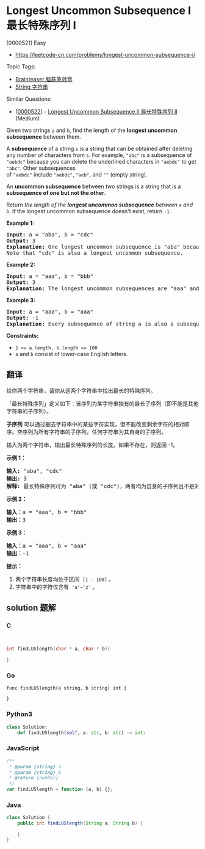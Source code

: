 # Longest Uncommon Subsequence I 最长特殊序列 Ⅰ

[0000521] Easy

- https://leetcode-cn.com/problems/longest-uncommon-subsequence-i/

Topic Tags:

- [Brainteaser 脑筋急转弯](https://leetcode-cn.com/tag/brainteaser/)
- [String 字符串](https://leetcode-cn.com/tag/string/)

Similar Questions:

- [[0000522](https://leetcode-cn.com/problems/longest-uncommon-subsequence-ii/)] - [Longest Uncommon Subsequence II 最长特殊序列 II](./0000522.longest-uncommon-subsequence-ii.md) (Medium)

Given two strings `a` and `b`, find the length of the **longest uncommon subsequence** between them.

A **subsequence** of a string `s` is a string that can be obtained after deleting any number of characters from `s`. For example, `"abc"` is a subsequence of `"aebdc"` because you can delete the underlined characters in `"aebdc"` to get `"abc"`. Other subsequences of `"aebdc"` include `"aebdc"`, `"aeb"`, and `""` (empty string).

An **uncommon subsequence** between two strings is a string that is a **subsequence of one but not the other**.

Return _the length of the **longest uncommon subsequence** between `a` and `b`_. If the longest uncommon subsequence doesn't exist, return `-1`.

**Example 1:**

<pre><strong>Input:</strong> a = "aba", b = "cdc"
<strong>Output:</strong> 3
<strong>Explanation:</strong> One longest uncommon subsequence is "aba" because "aba" is a subsequence of "aba" but not "cdc".
Note that "cdc" is also a longest uncommon subsequence.
</pre>

**Example 2:**

<pre><strong>Input:</strong> a = "aaa", b = "bbb"
<strong>Output:</strong> 3
<strong>Explanation:</strong>&nbsp;The longest uncommon subsequences are "aaa" and "bbb".
</pre>

**Example 3:**

<pre><strong>Input:</strong> a = "aaa", b = "aaa"
<strong>Output:</strong> -1
<strong>Explanation:</strong>&nbsp;Every subsequence of string a is also a subsequence of string b. Similarly, every subsequence of string b is also a subsequence of string a.
</pre>

**Constraints:**

- `1 <= a.length, b.length <= 100`
- `a` and `b` consist of lower-case English letters.

## 翻译

给你两个字符串，请你从这两个字符串中找出最长的特殊序列。

「最长特殊序列」定义如下：该序列为某字符串独有的最长子序列（即不能是其他字符串的子序列）。

**子序列** 可以通过删去字符串中的某些字符实现，但不能改变剩余字符的相对顺序。空序列为所有字符串的子序列，任何字符串为其自身的子序列。

输入为两个字符串，输出最长特殊序列的长度。如果不存在，则返回 -1。

**示例 1：**

<pre><strong>输入:</strong> "aba", "cdc"
<strong>输出:</strong> 3
<strong>解释:</strong> 最长特殊序列可为 "aba" (或 "cdc")，两者均为自身的子序列且不是对方的子序列。</pre>

**示例 2：**

<pre><strong>输入：</strong>a = "aaa", b = "bbb"
<strong>输出：</strong>3
</pre>

**示例 3：**

<pre><strong>输入：</strong>a = "aaa", b = "aaa"
<strong>输出：</strong>-1
</pre>

**提示：**

1.  两个字符串长度均处于区间  `[1 - 100]` 。
2.  字符串中的字符仅含有  `'a'~'z'` 。

## solution 题解

### C

```c


int findLUSlength(char * a, char * b){

}
```

### Go

```golang
func findLUSlength(a string, b string) int {

}
```

### Python3

```python
class Solution:
    def findLUSlength(self, a: str, b: str) -> int:
```

### JavaScript

```javascript
/**
 * @param {string} a
 * @param {string} b
 * @return {number}
 */
var findLUSlength = function (a, b) {};
```

### Java

```java
class Solution {
    public int findLUSlength(String a, String b) {

    }
}
```
